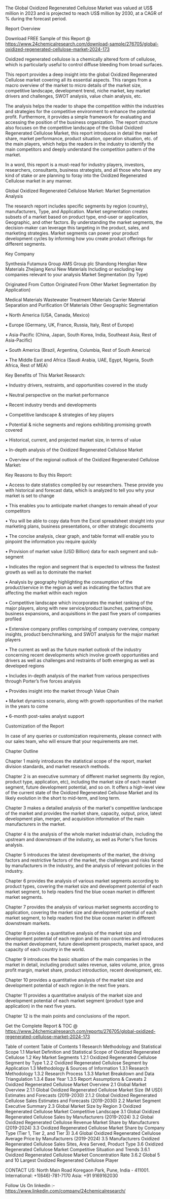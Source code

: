 The Global Oxidized Regenerated Cellulose Market was valued at US$ million in 2023 and is projected to reach US$ million by 2030, at a CAGR of % during the forecast period.

Report Overview

Download FREE Sample of this Report @ https://www.24chemicalresearch.com/download-sample/276705/global-oxidized-regenerated-cellulose-market-2024-173

Oxidized regenerated cellulose is a chemically altered form of cellulose, which is particularly useful to control diffuse bleeding from broad surfaces.

This report provides a deep insight into the global Oxidized Regenerated Cellulose market covering all its essential aspects. This ranges from a macro overview of the market to micro details of the market size, competitive landscape, development trend, niche market, key market drivers and challenges, SWOT analysis, value chain analysis, etc.

The analysis helps the reader to shape the competition within the industries and strategies for the competitive environment to enhance the potential profit. Furthermore, it provides a simple framework for evaluating and accessing the position of the business organization. The report structure also focuses on the competitive landscape of the Global Oxidized Regenerated Cellulose Market, this report introduces in detail the market share, market performance, product situation, operation situation, etc. of the main players, which helps the readers in the industry to identify the main competitors and deeply understand the competition pattern of the market.

In a word, this report is a must-read for industry players, investors, researchers, consultants, business strategists, and all those who have any kind of stake or are planning to foray into the Oxidized Regenerated Cellulose market in any manner.

Global Oxidized Regenerated Cellulose Market: Market Segmentation Analysis

The research report includes specific segments by region (country), manufacturers, Type, and Application. Market segmentation creates subsets of a market based on product type, end-user or application, Geographic, and other factors. By understanding the market segments, the decision-maker can leverage this targeting in the product, sales, and marketing strategies. Market segments can power your product development cycles by informing how you create product offerings for different segments.

Key Company

Synthesia
Futamura Group
AMS Group plc
Shandong Henglian New Materials
Zhejiang Kerui New Materials
Including or excluding key companies relevant to your analysis
Market Segmentation (by Type)

Originated From Cotton
Originated From Other
Market Segmentation (by Application)

Medical Materials
Wastewater Treatment Materials
Carrier Material
Separation and Purification Of Materials
Other
Geographic Segmentation

• North America (USA, Canada, Mexico)

• Europe (Germany, UK, France, Russia, Italy, Rest of Europe)

• Asia-Pacific (China, Japan, South Korea, India, Southeast Asia, Rest of Asia-Pacific)

• South America (Brazil, Argentina, Columbia, Rest of South America)

• The Middle East and Africa (Saudi Arabia, UAE, Egypt, Nigeria, South Africa, Rest of MEA)

Key Benefits of This Market Research:

• Industry drivers, restraints, and opportunities covered in the study

• Neutral perspective on the market performance

• Recent industry trends and developments

• Competitive landscape & strategies of key players

• Potential & niche segments and regions exhibiting promising growth covered

• Historical, current, and projected market size, in terms of value

• In-depth analysis of the Oxidized Regenerated Cellulose Market

• Overview of the regional outlook of the Oxidized Regenerated Cellulose Market:

Key Reasons to Buy this Report:

• Access to date statistics compiled by our researchers. These provide you with historical and forecast data, which is analyzed to tell you why your market is set to change

• This enables you to anticipate market changes to remain ahead of your competitors

• You will be able to copy data from the Excel spreadsheet straight into your marketing plans, business presentations, or other strategic documents

• The concise analysis, clear graph, and table format will enable you to pinpoint the information you require quickly

• Provision of market value (USD Billion) data for each segment and sub-segment

• Indicates the region and segment that is expected to witness the fastest growth as well as to dominate the market

• Analysis by geography highlighting the consumption of the product/service in the region as well as indicating the factors that are affecting the market within each region

• Competitive landscape which incorporates the market ranking of the major players, along with new service/product launches, partnerships, business expansions, and acquisitions in the past five years of companies profiled

• Extensive company profiles comprising of company overview, company insights, product benchmarking, and SWOT analysis for the major market players

• The current as well as the future market outlook of the industry concerning recent developments which involve growth opportunities and drivers as well as challenges and restraints of both emerging as well as developed regions

• Includes in-depth analysis of the market from various perspectives through Porter’s five forces analysis

• Provides insight into the market through Value Chain

• Market dynamics scenario, along with growth opportunities of the market in the years to come

• 6-month post-sales analyst support

Customization of the Report

In case of any queries or customization requirements, please connect with our sales team, who will ensure that your requirements are met.

Chapter Outline

Chapter 1 mainly introduces the statistical scope of the report, market division standards, and market research methods.

Chapter 2 is an executive summary of different market segments (by region, product type, application, etc), including the market size of each market segment, future development potential, and so on. It offers a high-level view of the current state of the Oxidized Regenerated Cellulose Market and its likely evolution in the short to mid-term, and long term.

Chapter 3 makes a detailed analysis of the market's competitive landscape of the market and provides the market share, capacity, output, price, latest development plan, merger, and acquisition information of the main manufacturers in the market.

Chapter 4 is the analysis of the whole market industrial chain, including the upstream and downstream of the industry, as well as Porter's five forces analysis.

Chapter 5 introduces the latest developments of the market, the driving factors and restrictive factors of the market, the challenges and risks faced by manufacturers in the industry, and the analysis of relevant policies in the industry.

Chapter 6 provides the analysis of various market segments according to product types, covering the market size and development potential of each market segment, to help readers find the blue ocean market in different market segments.

Chapter 7 provides the analysis of various market segments according to application, covering the market size and development potential of each market segment, to help readers find the blue ocean market in different downstream markets.

Chapter 8 provides a quantitative analysis of the market size and development potential of each region and its main countries and introduces the market development, future development prospects, market space, and capacity of each country in the world.

Chapter 9 introduces the basic situation of the main companies in the market in detail, including product sales revenue, sales volume, price, gross profit margin, market share, product introduction, recent development, etc.

Chapter 10 provides a quantitative analysis of the market size and development potential of each region in the next five years.

Chapter 11 provides a quantitative analysis of the market size and development potential of each market segment (product type and application) in the next five years.

Chapter 12 is the main points and conclusions of the report.

Get the Complete Report & TOC @ https://www.24chemicalresearch.com/reports/276705/global-oxidized-regenerated-cellulose-market-2024-173

Table of content
Table of Contents
1 Research Methodology and Statistical Scope
1.1 Market Definition and Statistical Scope of Oxidized Regenerated Cellulose
1.2 Key Market Segments
1.2.1 Oxidized Regenerated Cellulose Segment by Type
1.2.2 Oxidized Regenerated Cellulose Segment by Application
1.3 Methodology & Sources of Information
1.3.1 Research Methodology
1.3.2 Research Process
1.3.3 Market Breakdown and Data Triangulation
1.3.4 Base Year
1.3.5 Report Assumptions & Caveats
2 Oxidized Regenerated Cellulose Market Overview
2.1 Global Market Overview
2.1.1 Global Oxidized Regenerated Cellulose Market Size (M USD) Estimates and Forecasts (2019-2030)
2.1.2 Global Oxidized Regenerated Cellulose Sales Estimates and Forecasts (2019-2030)
2.2 Market Segment Executive Summary
2.3 Global Market Size by Region
3 Oxidized Regenerated Cellulose Market Competitive Landscape
3.1 Global Oxidized Regenerated Cellulose Sales by Manufacturers (2019-2024)
3.2 Global Oxidized Regenerated Cellulose Revenue Market Share by Manufacturers (2019-2024)
3.3 Oxidized Regenerated Cellulose Market Share by Company Type (Tier 1, Tier 2, and Tier 3)
3.4 Global Oxidized Regenerated Cellulose Average Price by Manufacturers (2019-2024)
3.5 Manufacturers Oxidized Regenerated Cellulose Sales Sites, Area Served, Product Type
3.6 Oxidized Regenerated Cellulose Market Competitive Situation and Trends
3.6.1 Oxidized Regenerated Cellulose Market Concentration Rate
3.6.2 Global 5 and 10 Largest Oxidized Regenerated Cellulose Player

CONTACT US:
North Main Road Koregaon Park, Pune, India - 411001.
International: +1(646)-781-7170
Asia: +91 9169162030

Follow Us On linkedin :- https://www.linkedin.com/company/24chemicalresearch/

